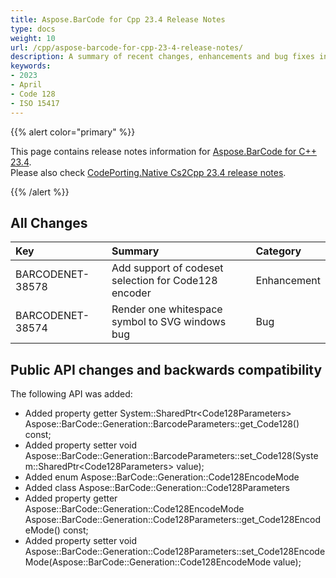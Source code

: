 ```yaml
---
title: Aspose.BarCode for Cpp 23.4 Release Notes
type: docs
weight: 10
url: /cpp/aspose-barcode-for-cpp-23-4-release-notes/
description: A summary of recent changes, enhancements and bug fixes in Aspose.BarCode for C++ 23.4 release.
keywords:
- 2023
- April
- Code 128
- ISO 15417
---
```


{{% alert color="primary" %}}

This page contains release notes information for [Aspose.BarCode for C++ 23.4](https://releases.aspose.com/barcode/cpp/new-releases/aspose.barcode-for-c++-23.4/).<br/>
Please also check [CodePorting.Native Cs2Cpp 23.4 release notes](https://docs.codeporting.com/translator/cs2cpp/release-notes/2023/codeporting-translator-cs2cpp-23-4/).

{{% /alert %}}
## **All Changes**

|**Key**|**Summary**|**Category**|
| :- | :- | :- |
|BARCODENET-38578|Add support of codeset selection for Code128 encoder|Enhancement|
|BARCODENET-38574|Render one whitespace symbol to SVG windows bug|Bug|

## Public API changes and backwards compatibility

The following API was added:
- Added property getter System::SharedPtr&lt;Code128Parameters&gt; Aspose::BarCode::Generation::BarcodeParameters::get_Code128() const;
- Added property setter void Aspose::BarCode::Generation::BarcodeParameters::set_Code128(System::SharedPtr&lt;Code128Parameters&gt; value);
- Added enum Aspose::BarCode::Generation::Code128EncodeMode
- Added class Aspose::BarCode::Generation::Code128Parameters
- Added property getter Aspose::BarCode::Generation::Code128EncodeMode Aspose::BarCode::Generation::Code128Parameters::get_Code128EncodeMode() const;
- Added property setter void Aspose::BarCode::Generation::Code128Parameters::set_Code128EncodeMode(Aspose::BarCode::Generation::Code128EncodeMode value);
